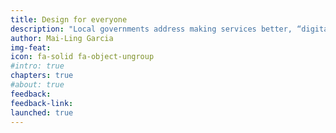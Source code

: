 ```yaml
---
title: Design for everyone
description: "Local governments address making services better, “digital,” and more inclusive—frequently all at once. Local governments are often lead conveners in redesigning public services. As a result, we need an inclusive approach, and one that includes everyone."
author: Mai-Ling Garcia
img-feat: 
icon: fa-solid fa-object-ungroup
#intro: true
chapters: true
#about: true
feedback: 
feedback-link: 
launched: true
---
```


